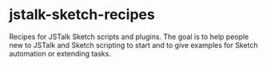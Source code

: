 jstalk-sketch-recipes
=====================

Recipes for JSTalk Sketch scripts and plugins. The goal is to help people new to JSTalk and Sketch scripting to start and to give examples for Sketch automation or extending tasks. 
